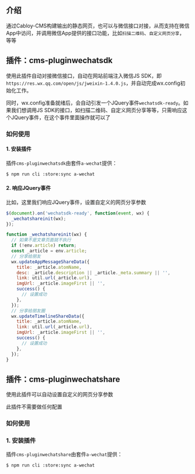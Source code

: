 ## 介绍

通过Cabloy-CMS构建输出的静态网页，也可以与微信接口对接，从而支持在微信App中访问，并调用微信App提供的接口功能，比如`扫描二维码`、`自定义网页分享`，等等

## 插件：cms-pluginwechatsdk

使用此插件自动对接微信接口，自动在网站前端注入微信JS SDK，即`https://res.wx.qq.com/open/js/jweixin-1.4.0.js`，并自动完成wx.config初始化工作。

同时，wx.config准备就绪后，会自动引发一个JQuery事件`wechatsdk-ready`。如果我们想调用JS SDK的接口，如扫描二维码、自定义网页分享等等，只需响应这个JQuery事件，在这个事件里面操作就可以了

### 如何使用

#### 1. 安装插件

插件`cms-pluginwechatsdk`由套件`a-wechat`提供：

``` bash
$ npm run cli :store:sync a-wechat
```

#### 2. 响应JQuery事件

比如，这里我们响应JQuery事件，设置自定义的网页分享参数

``` javascript
$(document).on('wechatsdk-ready', function(event, wx) {
  _wechatshareinit(wx);
});

function _wechatshareinit(wx) {
  // 如果不是文章页面就不执行
  if (!env.article) return;
  const _article = env.article;
  // 分享给朋友
  wx.updateAppMessageShareData({
    title: _article.atomName,
    desc: _article.description || _article._meta.summary || '',
    link: util.url(_article.url),
    imgUrl: _article.imageFirst || '',
    success() {
      // 设置成功
    },
  });
  // 分享给朋友圈
  wx.updateTimelineShareData({
    title: _article.atomName,
    link: util.url(_article.url),
    imgUrl: _article.imageFirst || '',
    success() {
      // 设置成功
    },
  });
}
```

## 插件：cms-pluginwechatshare

使用此插件可以自动设置自定义的网页分享参数

此插件不需要做任何配置

### 如何使用

### 1. 安装插件

插件`cms-pluginwechatshare`由套件`a-wechat`提供：

``` bash
$ npm run cli :store:sync a-wechat
```